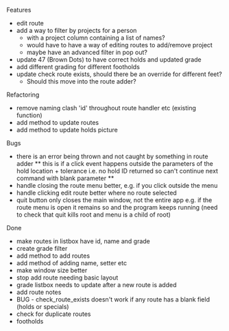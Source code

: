 Features
* edit route
* add a way to filter by projects for a person
  * with a project column containing a list of names?
  * would have to have a way of editing routes to add/remove project
  * maybe have an advanced filter in pop out?
* update 47 (Brown Dots) to have correct holds and updated grade
* add different grading for different footholds
* update check route exists, should there be an override for different feet?
  * Should this move into the route adder?

Refactoring
* remove naming clash 'id' throughout route handler etc (existing function)
* add method to update routes
* add method to update holds picture

Bugs
* there is an error being thrown and not caught by something in route adder
  ** this is if a click event happens outside the parameters of the hold location + tolerance i.e. no hold ID returned so can't continue next command with blank parameter **
* handle closing the route menu better, e.g. if you click outside the menu
* handle clicking edit route better where no route selected
* quit button only closes the main window, not the entire app e.g. if the route menu is open it remains so and the program keeps running (need to check that quit kills root and menu is a child of root)

Done
* make routes in listbox have id, name and grade
* create grade filter
* add method to add routes
* add method of adding name, setter etc
* make window size better
* stop add route needing basic layout
* grade listbox needs to update after a new route is added
* add route notes
* BUG - check_route_exists doesn't work if any route has a blank field (holds or specials)
* check for duplicate routes
* footholds

